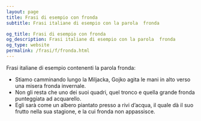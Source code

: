 ```yaml
---
layout: page
title: Frasi di esempio con fronda 
subtitle: Frasi italiane di esempio con la parola  fronda

og_title: Frasi di esempio con fronda 
og_description: Frasi italiane di esempio con la parola  fronda
og_type: website
permalink: /frasi/f/fronda.html
---
```


Frasi italiane di esempio contenenti la parola fronda:


- Stiamo camminando lungo la Miljacka, Gojko agita le mani in alto verso una misera fronda invernale.
- Non gli resta che uno dei suoi quadri, quel tronco e quella grande fronda punteggiata ad acquarello.
- Egli sarà come un albero piantato presso a rivi d’acqua, il quale dà il suo frutto nella sua stagione, e la cui fronda non appassisce.

